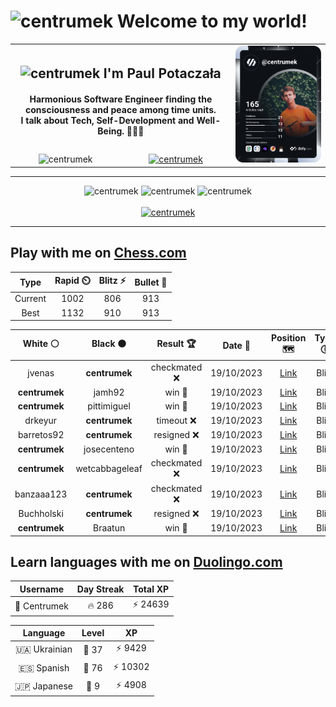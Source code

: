 <h1>
  <img
    src="https://emojis.slackmojis.com/emojis/images/1531849430/4246/blob-sunglasses.gif"
    width="30"
    alt="centrumek"
  />
  Welcome to my world!
</h1>

<table>
  <tbody>
    <tr>
      <td align="center" width="70%" colspan="2">
        <h2>
          <img
            src="https://raw.githubusercontent.com/MartinHeinz/MartinHeinz/master/wave.gif"
            width="30px"
            alt="centrumek"
          />
          I'm Paul Potaczała
        </h2>
        <h4>
          Harmonious Software Engineer finding the consciousness and peace among time units.
          <br/>
          I talk about Tech, Self-Development and Well-Being. 🌿🧘🚀
        </h4>
      </td>
      <td width="30%" rowspan="2">
        <a href="https://app.daily.dev/centrumek">
          <img
            src="./devcard.svg"
            alt="centrumek"
          />
        </a>
      </td>
    </tr>
    <tr align="center">
      <td>
        <img
          src="https://komarev.com/ghpvc/?username=centrumek&label=visitors&color=0e75b6&style=flat"
          alt="centrumek"
        >
      </td>
      <td>
        <a href="https://stackoverflow.com/users/14496012/centrumek">
          <img
            src="https://stackoverflow.com/users/flair/14496012.png?theme=dark"
            alt="centrumek"
          >
        </a>
      </td>
    </tr>
  </tbody>
</table>

---
<div align="center">
  <img 
    src="https://github-readme-stats.vercel.app/api?username=centrumek&show_icons=true&count_private=true&theme=dark&hide_border=true&hide=issues,contribs&bg_color=00000000"
    alt="centrumek"
  />
  <img
    src="https://github-readme-stats.vercel.app/api/top-langs/?username=centrumek&layout=compact&hide_border=true&theme=dark&bg_color=00000000&langs_count=6&exclude_repo=air-statistic-app"
    alt="centrumek"
  />
  <img 
    src="https://github-readme-streak-stats.herokuapp.com?user=centrumek&theme=dark&hide_border=true&background=FFFFFF00"
    alt="centrumek"
  />
  <br/>
  <br/>
  <a href="https://www.buymeacoffee.com/centrumek">
    <img
      src="https://cdn.buymeacoffee.com/buttons/v2/default-orange.png"
      height="50"
      width="210"
      alt="centrumek"
    />
  </a>
</div>

---

## Play with me on [Chess.com](https://www.chess.com/member/centrumek)

<div align="center">
<!--START_SECTION:chessStats-->
<!-- Automatically generated with https://github.com/Balastrong/chess-stats-action -->

| Type | Rapid ⏲️ | Blitz ⚡ | Bullet 🔫 |
|:---:|:---:|:---:|:---:|
| Current | 1002 | 806 | 913 |
| Best | 1132 | 910 | 913 |

| White ⚪ | Black ⚫ | Result 🏆 | Date 📅 | Position 🗺️ | Type 🕕 |
|:---:|:---:|:---:|:---:|:---:|:---:|
| jvenas | **centrumek** | checkmated ❌ | 19/10/2023 | <a href="http://www.ee.unb.ca/cgi-bin/tervo/fen.pl?select=1kr4r/Q3n1bp/1Pq1p1p1/P1Np1p2/R2P1P2/1R2P3/2P3PP/6K1 b - -">Link</a> | Blitz |
| **centrumek** | jamh92 | win 🥇 | 19/10/2023 | <a href="http://www.ee.unb.ca/cgi-bin/tervo/fen.pl?select=8/8/8/2K5/1Q3Q2/5k2/8/8 b - -">Link</a> | Blitz |
| **centrumek** | pittimiguel | win 🥇 | 19/10/2023 | <a href="http://www.ee.unb.ca/cgi-bin/tervo/fen.pl?select=3Q4/5p1p/4pk2/1pK5/8/3R4/1r6/8 b - -">Link</a> | Blitz |
| drkeyur | **centrumek** | timeout ❌ | 19/10/2023 | <a href="http://www.ee.unb.ca/cgi-bin/tervo/fen.pl?select=8/pN1P4/8/1BK4k/8/6p1/P7/3r4 b - -">Link</a> | Blitz |
| barretos92 | **centrumek** | resigned ❌ | 19/10/2023 | <a href="http://www.ee.unb.ca/cgi-bin/tervo/fen.pl?select=3R2Q1/8/8/5K2/7k/8/8/8 b - -">Link</a> | Blitz |
| **centrumek** | josecenteno | win 🥇 | 19/10/2023 | <a href="http://www.ee.unb.ca/cgi-bin/tervo/fen.pl?select=2k4r/pp4pp/8/3P4/1q6/4P2P/P6K/R1BQ4 b - -">Link</a> | Blitz |
| **centrumek** | wetcabbageleaf | checkmated ❌ | 19/10/2023 | <a href="http://www.ee.unb.ca/cgi-bin/tervo/fen.pl?select=r5k1/ppp1pp1p/8/7p/2b1P3/2P5/P1P3PP/R1B2rK1 w - -">Link</a> | Blitz |
| banzaaa123 | **centrumek** | checkmated ❌ | 19/10/2023 | <a href="http://www.ee.unb.ca/cgi-bin/tervo/fen.pl?select=8/p4p1p/1R6/8/kQ6/6P1/1P2qPNP/6K1 b - -">Link</a> | Blitz |
| Buchholski | **centrumek** | resigned ❌ | 19/10/2023 | <a href="http://www.ee.unb.ca/cgi-bin/tervo/fen.pl?select=5Q2/8/8/8/8/7K/7P/1k6 b - -">Link</a> | Blitz |
| **centrumek** | Braatun | win 🥇 | 19/10/2023 | <a href="http://www.ee.unb.ca/cgi-bin/tervo/fen.pl?select=8/8/8/1pBp2Q1/1Pq5/P7/1K1k4/8 b - -">Link</a> | Blitz |

<!--END_SECTION:chessStats-->
</div>

## Learn languages with me on [Duolingo.com](https://www.duolingo.com/profile/Centrumek)

<div align="center">
<!--START_SECTION:duolingoStats-->
<!-- Automatically generated with https://github.com/centrumek/duolingo-readme-stats-->

| Username | Day Streak | Total XP |
|:---:|:---:|:---:|
| 👤 Centrumek | 🔥 286 | ⚡ 24639 |

| Language | Level | XP |
|:---:|:---:|:---:|
| 🇺🇦 Ukrainian | 👑 37 | ⚡ 9429 |
| 🇪🇸 Spanish | 👑 76 | ⚡ 10302 |
| 🇯🇵 Japanese | 👑 9 | ⚡ 4908 |

<!--END_SECTION:duolingoStats-->
</div>
<!--
**centrumek/centrumek** is a ✨ _special_ ✨ repository because its `README.md` (this file) appears on your GitHub profile.

Here are some ideas to get you started:

- 🔭 I’m currently working on ...
- 🌱 I’m currently learning ...
- 👯 I’m looking to collaborate on ...
- 🤔 I’m looking for help with ...
- 💬 Ask me about ...
- 📫 How to reach me: ...
- 😄 Pronouns: ...
- ⚡ Fun fact: ...
-->
